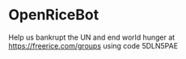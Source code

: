 # OpenRiceBot
Help us bankrupt the UN and end world hunger at https://freerice.com/groups using code 5DLN5PAE
